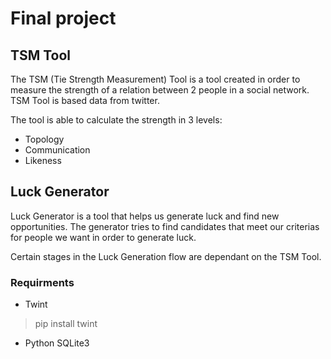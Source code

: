 # Final project

## TSM Tool
The TSM (Tie Strength Measurement) Tool is a tool created in order to measure the strength of a relation between 2 people in a social network. TSM Tool is based data from twitter.

The tool is able to calculate the strength in 3 levels:

* Topology
* Communication
* Likeness


## Luck Generator
Luck Generator is a tool that helps us generate luck and find new opportunities.
The generator tries to find candidates that meet our criterias for people we want in order to generate luck.

Certain stages in the Luck Generation flow are dependant on the TSM Tool.

### Requirments

* Twint
> pip install twint

* Python SQLite3
